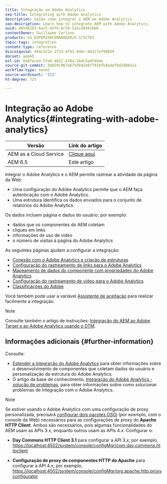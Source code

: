 ```yaml
---
title: Integração ao Adobe Analytics
seo-title: Integrating with Adobe Analytics
description: Saiba como integrar o AEM ao Adobe Analytics.
seo-description: Learn how to integrate AEM with Adobe Analytics.
uuid: d8548263-6ac5-45fb-8c70-52ecd4161bbb
contentOwner: Guillaume Carlino
products: SG_EXPERIENCEMANAGER/6.5/SITES
topic-tags: integration
content-type: reference
discoiquuid: 444c522e-2f33-4f41-846c-8d317e799659
docset: aem65
exl-id: 0a87ece4-57ed-4022-a78a-264c1edf4b4e
source-git-commit: 50d29c967a675db92e077916fb4adef6d2d98a1a
workflow-type: tm+mt
source-wordcount: '313'
ht-degree: 72%

---
```


# Integração ao Adobe Analytics{#integrating-with-adobe-analytics}

| Versão | Link do artigo |
| -------- | ---------------------------- |
| AEM as a Cloud Service | [Clique aqui](https://experienceleague.adobe.com/docs/experience-manager-cloud-service/content/forms/integrate/services/integrate-aem-forms-with-adobe-analytics.html) |
| AEM 6.5 | Este artigo |


Integrar o Adobe Analytics e o AEM permite rastrear a atividade da página da Web:

* Uma configuração do Adobe Analytics permite que o AEM faça autenticação com o Adobe Analytics.
* Uma estrutura identifica os dados enviados para o conjunto de relatórios do Adobe Analytics.

Os dados incluem página e dados do usuário; por exemplo:

* dados que os componentes do AEM coletam
* cliques em links
* informações de uso de vídeo
* o número de visitas à página do Adobe Analytics

As seguintes páginas ajudam a configurar a integração:

* [Conexão com o Adobe Analytics e criação de estruturas](/help/sites-administering/adobeanalytics-connect.md)
* [Configuração do rastreamento de links para o Adobe Analytics](/help/sites-administering/adobeanalytics-link.md)
* [Mapeamento de dados do componente com propriedades do Adobe Analytics](/help/sites-administering/adobeanalytics-mapping.md)
* [Configuração do rastreamento de vídeo para o Adobe Analytics](/help/sites-administering/adobeanalytics-video.md)
* [Classificações do Adobe](/help/sites-administering/adobeanalytics-classifications.md)

Você também pode usar a variável [Assistente de aceitação](/help/sites-administering/opt-in.md) para realizar facilmente a integração.

>[!NOTE]
>
>Consulte também o artigo de instruções: [Integração do AEM ao Adobe Target e ao Adobe Analytics usando o DTM](https://helpx.adobe.com/experience-manager/using/integrate-digital-marketing-solutions.html).

## Informações adicionais {#further-information}

Consulte:

* [Estender a integração do Adobe Analytics](/help/sites-developing/extending-analytics.md) para obter informações sobre o desenvolvimento de componentes que coletam dados do usuário e personalização da estrutura do Adobe Analytics.
* O artigo da base de conhecimento, [Integração do Adobe Analytics - solução de problemas](https://helpx.adobe.com/br/experience-manager/kb/sitecatalystintegrationtroubleshooting.html), para obter informações sobre como solucionar problemas de integração com o Adobe Analytics.

>[!NOTE]
>
>Se estiver usando o Adobe Analytics com uma configuração de proxy personalizada, precisará [configurar dois pacotes OSGi](/help/sites-deploying/configuring-osgi.md) (por exemplo, com o console da Web) necessários para as configurações de proxy do **Apache HTTP Client**. Ambos são necessários, pois algumas funcionalidades do AEM usam as APIs 3.x, enquanto outros usam as APIs 4.x. Configurar o:
>
>* **Day Commons HTTP Client 3.1** para configurar a API 3.x;
>  por exemplo, [https://localhost:4502/system/console/configMgr/com.day.commons.httpclient](https://localhost:4502/system/console/configMgr/com.day.commons.httpclient)
>
>* **Configuração de proxy de componentes HTTP do Apache** para configurar a API 4.x;
>  por exemplo, [https://localhost:4502/system/console/configMgr/org.apache.http.proxyconfigurator](https://localhost:4502/system/console/configMgr/org.apache.http.proxyconfigurator)
>
